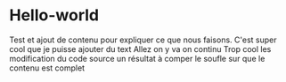 # Hello-world
Test et ajout de contenu pour expliquer ce que nous faisons. 
C'est super cool que je puisse ajouter du text 
Allez on y va on continu
Trop cool les modification du code source 
un résultat à comper le soufle
sur que le contenu est complet
